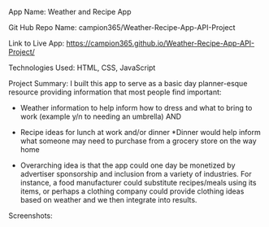 App Name: 
Weather and Recipe App

Git Hub Repo Name: 
campion365/Weather-Recipe-App-API-Project

Link to Live App:
https://campion365.github.io/Weather-Recipe-App-API-Project/


Technologies Used:
HTML, CSS, JavaScript

Project Summary:
I built this app to serve as a basic day planner-esque resource providing information that most people find important: 
*    Weather information to help inform how to dress and what to bring to work (example y/n to needing an umbrella) 
AND
* Recipe ideas for lunch at work and/or dinner
    *Dinner would help inform what someone may need to purchase from a grocery store on the way home
    
* Overarching idea is that the app could one day be monetized by advertiser sponsorship and inclusion from a variety of industries. For instance, a food manufacturer could substitute recipes/meals using its items, or perhaps a clothing company could provide clothing ideas based on weather and we then integrate into results.

Screenshots:



